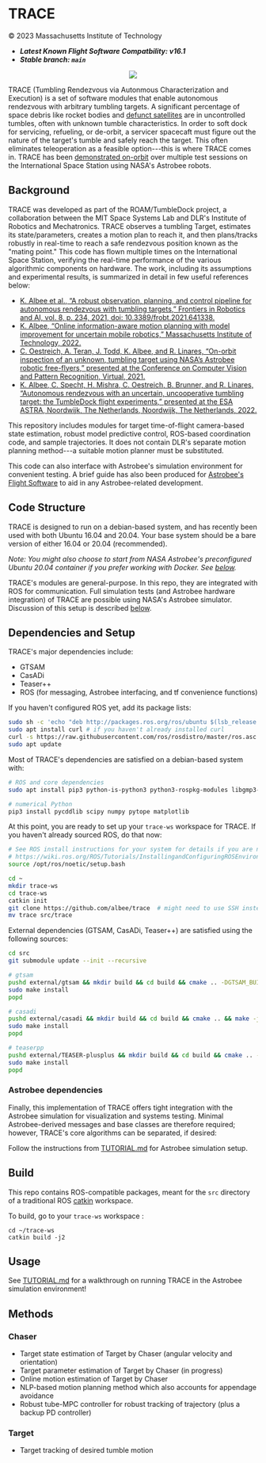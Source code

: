 # TRACE

© 2023 Massachusetts Institute of Technology

* ***Latest Known Flight Software Compatbility: v16.1***
* ***Stable branch: `main`***

<p align="center">
  <img src="astrobee_td.gif" />
</p>

TRACE (Tumbling Rendezvous via Autonmous Characterization and Execution) is a set of software modules that enable autonomous rendezvous with arbitrary tumbling targets. A significant percentage of space debris like rocket bodies and [defunct satellites](https://earth.esa.int/eogateway/missions/envisat) are in uncontrolled tumbles, often with unknown tumble characteristics. In order to soft dock for servicing, refueling, or de-orbit, a servicer spacecaft must figure out the nature of the target's tumble and safely reach the target. This often eliminates teleoperation as a feasible option---this is where TRACE comes in. TRACE has been [demonstrated on-orbit](https://spectrum.ieee.org/space-junk-astrobee) over multiple test sessions on the International Space Station using NASA's Astrobee robots. 

## Background
TRACE was developed as part of the ROAM/TumbleDock project, a collaboration between the MIT Space Systems Lab and DLR's Institute of Robotics and Mechatronics. TRACE observes a tumbling Target, estimates its state/parameters, creates a motion plan to reach it, and then plans/tracks robustly in real-time to reach a safe rendezvous position known as the "mating point." This code has flown multiple times on the International Space Station, verifying the real-time performance of the various algorithmic components on hardware. The work, including its assumptions and experimental results, is summarized in detail in few useful references below:

- [K. Albee et al., “A robust observation, planning, and control pipeline for autonomous rendezvous with tumbling targets,” Frontiers in Robotics and AI, vol. 8, p. 234, 2021, doi: 10.3389/frobt.2021.641338.](https://www.frontiersin.org/articles/10.3389/frobt.2021.641338/full)
- [K. Albee, “Online information-aware motion planning with model improvement for uncertain mobile robotics,” Massachusetts Institute of Technology, 2022.](https://dspace.mit.edu/handle/1721.1/144796)
- [C. Oestreich, A. Teran, J. Todd, K. Albee, and R. Linares, “On-orbit inspection of an unknown, tumbling target using NASA’s Astrobee robotic free-flyers,” presented at the Conference on Computer Vision and Pattern Recognition, Virtual, 2021.](https://openaccess.thecvf.com/content/CVPR2021W/AI4Space/papers/Oestreich_On-Orbit_Inspection_of_an_Unknown_Tumbling_Target_Using_NASAs_Astrobee_CVPRW_2021_paper.pdf)
- [K. Albee, C. Specht, H. Mishra, C. Oestreich, B. Brunner, and R. Linares, “Autonomous rendezvous with an uncertain, uncooperative tumbling target: the TumbleDock flight experiments,” presented at the ESA ASTRA, Noordwijk, The Netherlands, Noordwijk, The Netherlands, 2022.](https://elib.dlr.de/189550/)

This repository includes modules for target time-of-flight camera-based state estimation, robust model predictive control, ROS-based coordination code, and sample trajectories. It does not contain DLR's separate motion planning method---a suitable motion planner must be substituted.

This code can also interface with Astrobee's simulation environment for convenient testing. A brief guide has also been produced for [Astrobee's Flight Software](https://github.com/albee/a-brief-guide-to-astrobee) to aid in any Astrobee-related development. 


## Code Structure
TRACE is designed to run on a debian-based system, and has recently been used with both Ubuntu 16.04 and 20.04. Your base system should be
a bare version of either 16.04 or 20.04 (recommended).

*Note: You might also choose to start from NASA Astrobee's preconfigured Ubuntu 20.04 container if you prefer working with Docker. See [below](#astrobee-dependencies).*

TRACE's modules are general-purpose. In this repo, they are integrated with ROS for communication. Full simulation tests (and Astrobee hardware integration) of TRACE are possible using NASA's Astrobee simulator. Discussion of this setup is described [below](#Usage).

## Dependencies and Setup
TRACE's major dependencies include:

- GTSAM
- CasADi
- Teaser++
- ROS (for messaging, Astrobee interfacing, and tf convenience functions)

If you haven't configured ROS yet, add its package lists:

```bash
sudo sh -c 'echo "deb http://packages.ros.org/ros/ubuntu $(lsb_release -sc) main" > /etc/apt/sources.list.d/ros-latest.list'
sudo apt install curl # if you haven't already installed curl
curl -s https://raw.githubusercontent.com/ros/rosdistro/master/ros.asc | sudo apt-key add -
sudo apt update
```

Most of TRACE's dependencies are satisfied on a debian-based system with:

```bash
# ROS and core dependencies
sudo apt install pip3 python-is-python3 python3-rospkg-modules libgmp3-dev m4 ros-noetic-eigen-conversions libccd-dev libeigen3-dev python-dev python-yaml ros-noetic-desktop-full python3-catkin-tools libpcl-dev wget git

# numerical Python
pip3 install pycddlib scipy numpy pytope matplotlib
```

At this point, you are ready to set up your `trace-ws` workspace for TRACE. If you haven't already sourced ROS, do that now:

```bash
# See ROS install instructions for your system for details if you are not used to this step:
# https://wiki.ros.org/ROS/Tutorials/InstallingandConfiguringROSEnvironment
source /opt/ros/noetic/setup.bash
```

```bash
cd ~
mkdir trace-ws
cd trace-ws
catkin init
git clone https://github.com/albee/trace  # might need to use SSH instead
mv trace src/trace
```

External dependencies (GTSAM, CasADi, Teaser++) are satisfied using the following sources:

```bash
cd src
git submodule update --init --recursive

# gtsam
pushd external/gtsam && mkdir build && cd build && cmake .. -DGTSAM_BUILD_WITH_MARCH_NATIVE=OFF -DGTSAM_USE_SYSTEM_EIGEN=ON &&  make -j2
sudo make install
popd

# casadi
pushd external/casadi && mkdir build && cd build && cmake .. && make -j2
sudo make install
popd

# teaserpp
pushd external/TEASER-plusplus && mkdir build && cd build && cmake .. -DBUILD_TEASER_FPFH=ON &&  make -j2
sudo make install
popd
```

### Astrobee dependencies

Finally, this implementation of TRACE offers tight integration with the Astrobee simulation for visualization and systems testing. Minimal Astrobee-derived messages and base classes are therefore required; however, TRACE's core algorithms can be separated, if desired:

Follow the instructions from [TUTORIAL.md](TUTORIAL.md/#astrobee-simulation-setup) for Astrobee simulation setup.

## Build
This repo contains ROS-compatible packages, meant for the `src` directory of a traditional ROS [catkin](http://wiki.ros.org/catkin) workspace.

To build, go to your `trace-ws` workspace :

```
cd ~/trace-ws
catkin build -j2
```

## Usage
See [TUTORIAL.md](TUTORIAL.md) for a walkthrough on running TRACE in the Astrobee simulation environment!


## Methods

### Chaser
- Target state estimation of Target by Chaser (angular velocity and orientation)
- Target parameter estimation of Target by Chaser (in progress)
- Online motion estimation of Target by Chaser
- NLP-based motion planning method which also accounts for appendage avoidance
- Robust tube-MPC controller for robust tracking of trajectory (plus a backup PD controller)

### Target
- Target tracking of desired tumble motion
